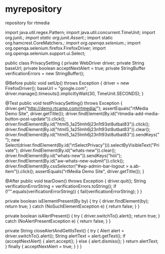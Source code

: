 # myrepository
repository for rtmedia

import java.util.regex.Pattern;
import java.util.concurrent.TimeUnit;
import org.junit.*;
import static org.junit.Assert.*;
import static org.hamcrest.CoreMatchers.*;
import org.openqa.selenium.*;
import org.openqa.selenium.firefox.FirefoxDriver;
import org.openqa.selenium.support.ui.Select;

public class PrivacySetting {
  private WebDriver driver;
  private String baseUrl;
  private boolean acceptNextAlert = true;
  private StringBuffer verificationErrors = new StringBuffer();

  @Before
  public void setUp() throws Exception {
    driver = new FirefoxDriver();
    baseUrl = "google.com";
    driver.manage().timeouts().implicitlyWait(30, TimeUnit.SECONDS);
  }

  @Test
  public void testPrivacySetting() throws Exception {
    driver.get("http://demo.rtcamp.com/rtmedia/");
    assertEquals("rtMedia Demo Site", driver.getTitle());
    driver.findElement(By.id("rtmedia-add-media-button-post-update")).click();
    driver.findElement(By.id("html5_1a25lmh6j23n1t93st8utbat83")).click();
    driver.findElement(By.id("html5_1a25lmh6j23n1t93st8utbat83")).clear();
    driver.findElement(By.id("html5_1a25lmh6j23n1t93st8utbat83")).sendKeys("");
    new Select(driver.findElement(By.id("rtSelectPrivacy"))).selectByVisibleText("Private");
    driver.findElement(By.id("whats-new")).clear();
    driver.findElement(By.id("whats-new")).sendKeys("hiiii");
    driver.findElement(By.id("aw-whats-new-submit")).click();
    driver.findElement(By.cssSelector("#wp-admin-bar-logout > a.ab-item")).click();
    assertEquals("rtMedia Demo Site", driver.getTitle());
  }

  @After
  public void tearDown() throws Exception {
    driver.quit();
    String verificationErrorString = verificationErrors.toString();
    if (!"".equals(verificationErrorString)) {
      fail(verificationErrorString);
    }
  }

  private boolean isElementPresent(By by) {
    try {
      driver.findElement(by);
      return true;
    } catch (NoSuchElementException e) {
      return false;
    }
  }

  private boolean isAlertPresent() {
    try {
      driver.switchTo().alert();
      return true;
    } catch (NoAlertPresentException e) {
      return false;
    }
  }

  private String closeAlertAndGetItsText() {
    try {
      Alert alert = driver.switchTo().alert();
      String alertText = alert.getText();
      if (acceptNextAlert) {
        alert.accept();
      } else {
        alert.dismiss();
      }
      return alertText;
    } finally {
      acceptNextAlert = true;
    }
  }
}
